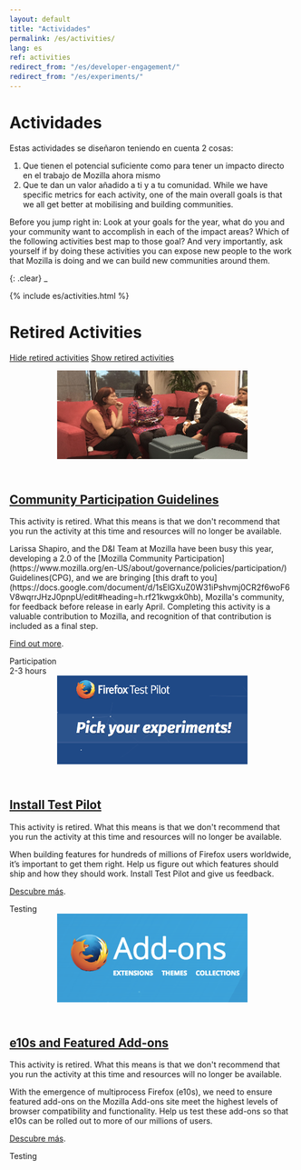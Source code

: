 ```yaml
---
layout: default
title: "Actividades"
permalink: /es/activities/
lang: es
ref: activities
redirect_from: "/es/developer-engagement/"
redirect_from: "/es/experiments/"
---
```


# Actividades

Estas actividades se diseñaron teniendo en cuenta 2 cosas:

1. Que tienen el potencial suficiente como para tener un impacto directo en el trabajo de Mozilla ahora mismo
2. Que te dan un valor añadido a ti y a tu comunidad. While we have specific metrics for each activity, one of the main overall goals is that we all get better at mobilising and building communities.

Before you jump right in: Look at your goals for the year, what do you and your community want to accomplish in each of the impact areas? Which of the following activities best map to those goal? And very importantly, ask yourself if by doing these activities you can expose new people to the work that Mozilla is doing and we can build new communities around them.

{: .clear}
_

{% include es/activities.html %}

# Retired Activities

<a href="#" class="retired-activities-hide-link hidden">Hide retired activities</a>
<a href="#" class="retired-activities-show-link">Show retired activities</a>

<div class="row is-flex hidden" id="retired-activities-content">
<div class="activity-card retired participation col-md-4">
  <header class="item-header">
    <img src="/assets/img/guidelines-header.png" alt="Header image">
  </header>
  <h2><a href="/es/community-participation-guideline/">Community Participation Guidelines</a></h2>
  <div class="item-content" markdown="1">
  <p class="retired-note">This activity is retired. What this means is that we don't recommend that you run the activity at this time and resources will no longer be available.</p>
Larissa Shapiro, and the D&I Team at Mozilla have been busy this year, developing a 2.0 of the [Mozilla Community Participation](https://www.mozilla.org/en-US/about/governance/policies/participation/) Guidelines(CPG), and we are bringing [this draft to you](https://docs.google.com/document/d/1sElGXuZ0W31iPshvmj0CR2f6woF6V8wqrrJHzJ0pnpU/edit#heading=h.rf21kwgxk0hb), Mozilla's community, for feedback before release in early April. Completing this activity is a valuable contribution to Mozilla, and recognition of that contribution is included as a final step.

[Find out more](/es/community-participation-guideline/).
  </div>
  <footer class="item-footer">
    <div class="tags">Participation</div>
    <div class="duration">2-3 hours</div>
  </footer>
</div>

<div class="activity-card retired testing col-md-4">
  <header class="item-header">
    <img src="/assets/img/testpilot-header.png" alt="Header image">
  </header>
  <h2><a href="/es/test-pilot/">Install Test Pilot</a></h2>
  <p class="retired-note">This activity is retired. What this means is that we don't recommend that you run the activity at this time and resources will no longer be available.</p>
  <div class="item-content" markdown="1">
When building features for hundreds of millions of Firefox users worldwide, it’s important to get them right. Help us figure out which features should ship and how they should work. Install Test Pilot and give us feedback.

[Descubre más](/es/test-pilot/).
  </div>
  <footer class="item-footer">
    <div class="tags">Testing</div>
  </footer>
</div>

<div class="activity-card retired testing col-md-4">
  <header class="item-header">
    <img src="/assets/img/e10s-header.png" alt="Header image">
  </header>
  <h2><a href="/es/e10s-addons/">e10s and Featured Add-ons</a></h2>
  <p class="retired-note">This activity is retired. What this means is that we don't recommend that you run the activity at this time and resources will no longer be available.</p>
  <div class="item-content" markdown="1">
With the emergence of multiprocess Firefox (e10s), we need to ensure featured add-ons on the Mozilla Add-ons site meet the highest levels of browser compatibility and functionality. Help us test these add-ons so that e10s can be rolled out to more of our millions of users.

[Descubre más](/es/e10s-addons/).
  </div>
  <footer class="item-footer">
    <div class="tags">Testing</div>
  </footer>
</div>
</div>
